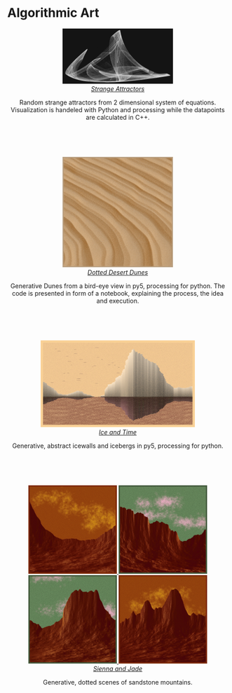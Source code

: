 # Algorithmic Art
  
<div align="center">


  
<a href="https://github.com/LEMettler/strange-attractors">
<p align="center">
 <img src="https://github.com/LEMettler/strange-attractors/blob/main/data/morecolor/py5_plots/72-bw.png" width="50%"/>
  <br> <i>Strange Attractors</i>
</p>
</a>
Random strange attractors from 2 dimensional system of equations. Visualization is handeled with Python and processing while the datapoints are calculated in C++.


<br>
<br>
<br>
<br>
<br>



<a href="https://gist.github.com/LEMettler/3f976f8d30c0aaafde074d8004e31cc6">
<p align="center">
 <img src="https://github.com/LEMettler/algo-art/blob/main/src/ddd-1.jpg" width="50%"/>
  <br> <i>Dotted Desert Dunes</i>
</p>
</a>
Generative Dunes from a bird-eye view in py5, processing for python. The code is presented in form of a notebook, explaining the process, the idea and execution.

<br>
<br>
<br>
<br>
<br>



<a href="https://gist.github.com/LEMettler/1f92ed571c85c81296a31ef80d330745">
<p align="center">
 <img src="https://github.com/LEMettler/algo-art/blob/main/src/biat_646.jpg" width="70%"/>
  <br> <i>Ice and Time</i>
</p>
</a>
Generative, abstract icewalls and icebergs in py5, processing for python.

<br>
<br>
<br>
<br>
<br>



<a href="https://gist.github.com/LEMettler/9845b8776cfea9f94b783f2b1effde55">
<p align="center">
 <img src="https://github.com/LEMettler/algo-art/blob/main/src/sj1.jpg" width="40%"/>
 <img src="https://github.com/LEMettler/algo-art/blob/main/src/sj0.jpg" width="40%"/>
 <img src="https://github.com/LEMettler/algo-art/blob/main/src/sj2.jpg" width="40%"/>
 <img src="https://github.com/LEMettler/algo-art/blob/main/src/sj3.jpg" width="40%"/>
  <br> <i>Sienna and Jade</i>
</p>
</a>
Generative, dotted scenes of sandstone mountains.


<br>
<br>
<br>



</div>
